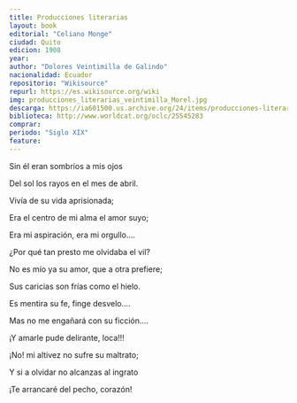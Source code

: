 ```yaml
---
title: Producciones literarias
layout: book
editorial: "Celiano Monge"
ciudad: Quito
edicion: 1908
year: 
author: "Dolores Veintimilla de Galindo"
nacionalidad: Ecuador
repositorio: "Wikisource"
repurl: https://es.wikisource.org/wiki
img: producciones_literarias_veintimilla_Morel.jpg
descarga: https://ia601500.us.archive.org/24/items/producciones-literarias-dolores-veintimilla/Producciones%20literarias%20-%20Dolores%20Veintimilla.pdf
biblioteca: http://www.worldcat.org/oclc/25545283
comprar: 
periodo: "Siglo XIX"
feature: 
---
```

 

Sin él eran sombríos a mis ojos 
 
Del sol los rayos en el mes de abril. 
 
Vivía de su vida aprisionada; 
 
Era el centro de mi alma el amor suyo; 
 
Era mi aspiración, era mi orgullo.... 
 
¿Por qué tan presto me olvidaba el vil?
 
No es mío ya su amor, que a otra prefiere;
 
Sus caricias son frías como el hielo. 
 
Es mentira su fe, finge desvelo.... 
 
Mas no me engañará con su ficción.... 
 
¡Y amarle pude delirante, loca!!! 
 
¡No! mi altivez no sufre su maltrato;
 
Y si a olvidar no alcanzas al ingrato 
 
¡Te arrancaré del pecho, corazón!
